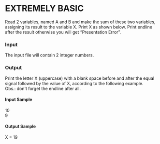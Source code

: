 # EXTREMELY BASIC
Read 2 variables, named A and B and make the sum of these two variables, assigning its result to the variable X. Print X as shown below. Print endline after the result otherwise you will get “Presentation Error”.
### Input
The input file will contain 2 integer numbers.
### Output
Print the letter X (uppercase) with a blank space before and after the equal signal followed by the value of X, according to the following example.  
Obs.: don't forget the endline after all.
#### Input Sample	
10  
9  
#### Output Sample 
X = 19  